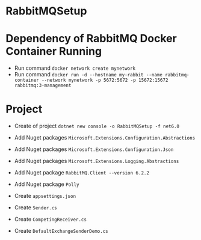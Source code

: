 # RabbitMQSetup


# Dependency of RabbitMQ Docker Container Running 
- Run command `docker network create mynetwork`
- Run command `docker run -d --hostname my-rabbit --name rabbitmq-container --network mynetwork -p 5672:5672 -p 15672:15672 rabbitmq:3-management`

# Project 
- Create of project `dotnet new console -o RabbitMQSetup -f net6.0`
- Add Nuget packages `Microsoft.Extensions.Configuration.Abstractions`
- Add Nuget packages `Microsoft.Extensions.Configuration.Json`
- Add Nuget packages `Microsoft.Extensions.Logging.Abstractions`
- Add Nuget package `RabbitMQ.Client --version 6.2.2`
- Add Nuget package `Polly`

- Create `appsettings.json`
- Create `Sender.cs` 
- Create `CompetingReceiver.cs`
- Create `DefaultExchangeSenderDemo.cs`

